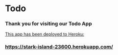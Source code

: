 # Todo
### Thank you for visiting our Todo App

[This app has been deployed to Heroku:](https://stark-island-23600.herokuapp.com/)
### https://stark-island-23600.herokuapp.com/
